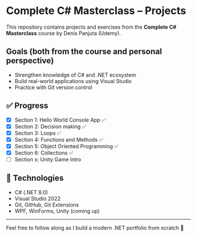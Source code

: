 # Complete C# Masterclass – Projects

This repository contains projects and exercises from the **Complete C# Masterclass** course by Denis Panjuta (Udemy).

## Goals (both from the course and personal perspective)
- Strengthen knowledge of C# and .NET ecosystem
- Build real-world applications using Visual Studio
- Practice with Git version control

## ✅ Progress
- [x] Section 1: Hello World Console App ✅
- [x] Section 2: Decision making ✅
- [x] Section 3: Loops ✅
- [x] Section 4: Functions and Methods ✅
- [x] Section 5: Object Oriented Programming ✅
- [x] Section 6: Collections ✅
- [ ] Section x: Unity Game Intro

## 🧠 Technologies
- C# (.NET 8.0)
- Visual Studio 2022
- Git, GitHub, Git Extensions
- WPF, WinForms, Unity (coming up)

---

Feel free to follow along as I build a modern .NET portfolio from scratch 🚀
